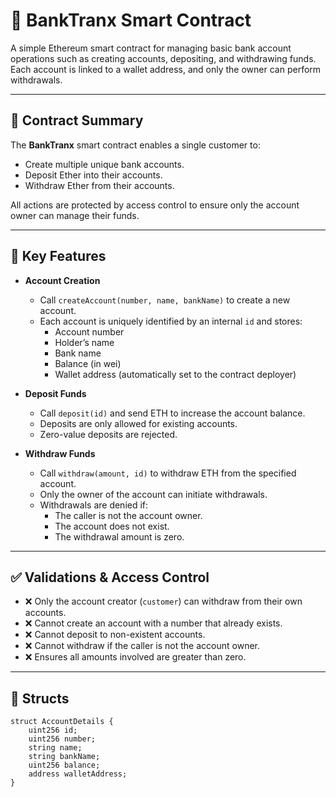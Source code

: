 # 🏦 BankTranx Smart Contract

A simple Ethereum smart contract for managing basic bank account operations such as creating accounts, depositing, and withdrawing funds. Each account is linked to a wallet address, and only the owner can perform withdrawals.

---

## 📜 Contract Summary

The **BankTranx** smart contract enables a single customer to:
- Create multiple unique bank accounts.
- Deposit Ether into their accounts.
- Withdraw Ether from their accounts.

All actions are protected by access control to ensure only the account owner can manage their funds.

---

## 🔧 Key Features

- **Account Creation**
  - Call `createAccount(number, name, bankName)` to create a new account.
  - Each account is uniquely identified by an internal `id` and stores:
    - Account number
    - Holder’s name
    - Bank name
    - Balance (in wei)
    - Wallet address (automatically set to the contract deployer)

- **Deposit Funds**
  - Call `deposit(id)` and send ETH to increase the account balance.
  - Deposits are only allowed for existing accounts.
  - Zero-value deposits are rejected.

- **Withdraw Funds**
  - Call `withdraw(amount, id)` to withdraw ETH from the specified account.
  - Only the owner of the account can initiate withdrawals.
  - Withdrawals are denied if:
    - The caller is not the account owner.
    - The account does not exist.
    - The withdrawal amount is zero.

---

## ✅ Validations & Access Control

- ❌ Only the account creator (`customer`) can withdraw from their own accounts.
- ❌ Cannot create an account with a number that already exists.
- ❌ Cannot deposit to non-existent accounts.
- ❌ Cannot withdraw if the caller is not the account owner.
- ❌ Ensures all amounts involved are greater than zero.

---

## 🧾 Structs

```solidity
struct AccountDetails {
    uint256 id;
    uint256 number;
    string name;
    string bankName;
    uint256 balance;
    address walletAddress;
}
